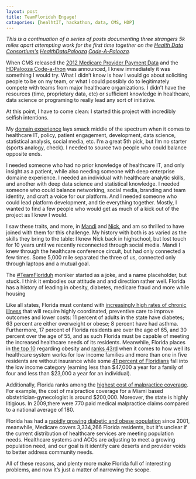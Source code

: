 ```yaml
---
layout: post
title: TeamFloriduh Engage!
catagories: [healhtIT, hackathon, data, CMS, HDP]
---
```

*This is a continuation of a series of posts documenting three strangers 5k miles apart attempting work for the first time together on the [Health Data Consortium's][13] [HealthDataPalooza][14] [Code-A-Palooza][2].*


When CMS released the [2012 Medicare Provider Payment Data][1] and the [HDPalooza Code-a-thon][2] was announced, I knew immediately it was something I would try.  What I didn’t know is how I would go about soliciting people to be on my team, or what I could possibly do to legitimately compete with teams from major healthcare organizations.  I didn’t have the resources (time, proprietary data, etc) or sufficient knowledge in healthcare, data science or programing to really lead any sort of initiative. 

At this point, I have to come clean: I started this project with incredibly selfish intentions.

My [domain experience][12] lays smack middle of the spectrum when it comes to healthcare IT, policy, patient engagement, development, data science, statistical analysis, social media, etc.  I’m a great 5th pick, but I’m no starter (sports analogy, check). I needed to source two people who could balance opposite ends. 

I needed someone who had no prior knowledge of healthcare IT, and only insight as a patient, while also needing someone with deep enterprise domaine experience.  I needed an individual with healthcare analytic skills, and another with deep data science and statistical knowledge. I needed someone who could balance networking, social media, branding and team identity, and craft a voice for our platform.  And I needed someone who could lead platform development, and tie everything together.  Mostly, I wanted to find a few people who would get as much of a kick out of the project as I knew I would. 

I saw these traits, and more, in [Mandi][3] and [Nick][4], and am so thrilled to have joined with them for this challenge. My history with both is as varied as the skills they bring to the table:  I knew Nick back in highschool, but lost touch for 10 years until we recently reconnected through social media.  Mandi I knew through the healthcare conference circuit, but had only connected a few times.  Some 5,000 mile separated the three of us, connected only through laptops and a mutual goal.

The [#TeamFloriduh][11] moniker started as a joke, and a name placeholder, but stuck.  I think it  embodies our attitude and and direction rather well.  Florida has a history of leading in obesity, diabetes, medicare fraud and more while housing 

Like all states, Florida must contend with [increasingly high rates of chronic illness][5] that will require highly coordinated, preventive care to improve outcomes and lower costs: 11 percent of adults in the state have diabetes; 63 percent are either overweight or obese; 8 percent have had asthma. Furthermore, 17 percent of Florida residents are over the age of 65, and 30 percent over the age of 55, and as such Florida must be capable of meeting the increased healthcare needs of its residents. Meanwhile, Florida places in [the top 10][6] regarding obesity and [ranks 43rd][7] when it comes to how well its healthcare system works for low income families and more than one in five residents are without insurance while some [41 percent of Floridians][8] fall into the low income category (earning less than $47,000 a year for a family of four and less than $23,000 a year for an individual).

Additionally, Florida ranks among the [highest cost of malpractice coverage][9]. For example, the cost of malpractice coverage for a Miami based obstetrician-gynecologist is around $200,000. Moreover, the state is highly litigious. In 2009,there were 770 paid medical malpractice claims compared to a national average of 180.

Florida has had a [rapidly growing diabetic and obese population][10] since 2001, meanwhile, Medicare covers 3,334,266 Florida residents, but it's unclear if the current distribution of healthcare services are meeting population needs. Healthcare systems and ACOs are adjusting to meet a growing population need, and our goal is it identify care deserts and provider voids to better address community needs.

All of these reasons, and plenty more make Florida full of interesting problems, and now it’s just a matter of narrowing the scope.  

[1]: https://www.cms.gov/Research-Statistics-Data-and-Systems/Statistics-Trends-and-Reports/Medicare-Provider-Charge-Data/Physician-and-Other-Supplier.html
[2]: http://healthdatapalooza.org/agenda/code-a-palooza-challenges/
[3]: https://www.linkedin.com/in/mandibishop
[4]: http://www.linkedin.com/pub/nick-kypreos-ph-d/3/7ab/895
[5]: http://www.seiu.org/a/the-state-of-healthcare-in-florida.php
[6]: http://www.ncsl.org/research/health/obesity-statistics-in-the-united-%20states.aspx
[7]: http://miamiherald.typepad.com/health/2013/09/national-scorecard-ranks-best-and-worst-healthcare-states.html
[8]: http://aspe.hhs.gov/hsp/13/LowIncomeMen/HealthDisconnected/rpt_Health_Disconnected.pdf
[9]: http://www.medscape.com/features/slideshow/best-places-to-practice-medicine
[10]: http://www.americashealthrankings.org/fl
[11]: http://www.teamfloriduh.com
[12]: http://www.linkedin.com/in/laurencstill
[13]: http://www.healthdataconsortium.org/
[14]: http://healthdatapalooza.org


